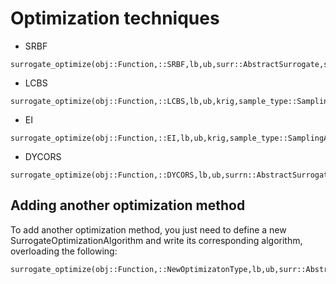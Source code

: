 # Optimization techniques

* SRBF
```@docs
surrogate_optimize(obj::Function,::SRBF,lb,ub,surr::AbstractSurrogate,sample_type::SamplingAlgorithm;maxiters=100,num_new_samples=100)
```

* LCBS
```@docs
surrogate_optimize(obj::Function,::LCBS,lb,ub,krig,sample_type::SamplingAlgorithm;maxiters=100,num_new_samples=100)
```

* EI
```@docs
surrogate_optimize(obj::Function,::EI,lb,ub,krig,sample_type::SamplingAlgorithm;maxiters=100,num_new_samples=100)
```

* DYCORS
```@docs
surrogate_optimize(obj::Function,::DYCORS,lb,ub,surrn::AbstractSurrogate,sample_type::SamplingAlgorithm;maxiters=100,num_new_samples=100)
```

## Adding another optimization method
To add another optimization method, you just need to define a new
SurrogateOptimizationAlgorithm and write its corresponding algorithm, overloading the following:
```
surrogate_optimize(obj::Function,::NewOptimizatonType,lb,ub,surr::AbstractSurrogate,sample_type::SamplingAlgorithm;maxiters=100,num_new_samples=100)
```
